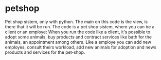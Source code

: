 # petshop
 Pet shop sistem, only with python.
 The main on this code is the view, is there that it will be run.
 The code is a pet shop sistem, where you can be a client or an employe:
    When you run the code like a client, it's possible to adopt some animals, buy products and contract services like bath for the animals, an appointment among others.
    Like a employe you can add new employes, consult theirs workload, add new animals for adoption and news products and services for the pet-shop.
